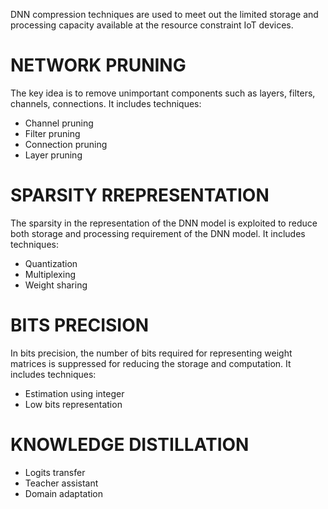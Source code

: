 DNN compression techniques are used to meet out the limited storage and processing capacity available at the resource constraint IoT devices.

# NETWORK PRUNING
The key idea is to remove unimportant components such as layers, filters, channels, connections.
It includes techniques:
* Channel pruning
* Filter pruning
* Connection pruning
* Layer pruning
# SPARSITY RREPRESENTATION
The sparsity in the representation of the DNN model is exploited to reduce both storage and processing requirement of the DNN model.
It includes techniques:
* Quantization
* Multiplexing
* Weight sharing
# BITS PRECISION
In bits precision, the number of bits required for representing weight matrices is suppressed for reducing the storage and computation.
It includes techniques:
* Estimation using integer
* Low bits representation
# KNOWLEDGE DISTILLATION
* Logits transfer
* Teacher assistant
* Domain adaptation

